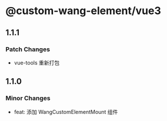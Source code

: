 # @custom-wang-element/vue3

## 1.1.1

### Patch Changes

- vue-tools 重新打包

## 1.1.0

### Minor Changes

- feat: 添加 WangCustomElementMount 组件
